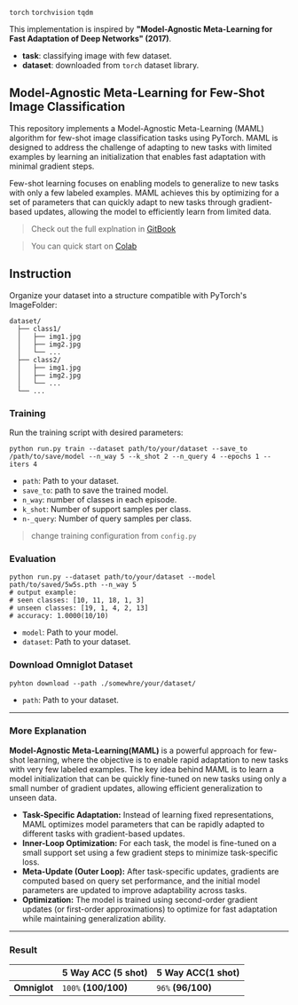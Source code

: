 `torch` `torchvision` `tqdm`

This implementation is inspired by **"Model-Agnostic Meta-Learning for Fast Adaptation of Deep Networks" (2017)**.
* **task**: classifying image with few dataset.
* **dataset**: downloaded from `torch` dataset library.

## Model-Agnostic Meta-Learning for Few-Shot Image Classification
This repository implements a Model-Agnostic Meta-Learning (MAML) algorithm for few-shot image classification tasks using PyTorch. MAML is designed to address the challenge of adapting to new tasks with limited examples by learning an initialization that enables fast adaptation with minimal gradient steps.

Few-shot learning focuses on enabling models to generalize to new tasks with only a few labeled examples. MAML achieves this by optimizing for a set of parameters that can quickly adapt to new tasks through gradient-based updates, allowing the model to efficiently learn from limited data.

> Check out the full explnation in [GitBook](https://lif31up.gitbook.io/lif31up/meta-learning/model-agnostic-meta-learning-for-fast-adaption-of-deep-networks)

> You can quick start on [Colab](https://colab.research.google.com/drive/1ZmtP8rMZsSN_yA6tz3IKQU0ECXeAI018#scrollTo=iMjrWpR0FxHn)

## Instruction
Organize your dataset into a structure compatible with PyTorch's ImageFolder:
```
dataset/
  ├── class1/
  │   ├── img1.jpg
  │   ├── img2.jpg
  │   └── ...
  ├── class2/
  │   ├── img1.jpg
  │   ├── img2.jpg
  │   └── ...
  └── ...
 ```

### Training
Run the training script with desired parameters:
```Shell
python run.py train --dataset path/to/your/dataset --save_to /path/to/save/model --n_way 5 --k_shot 2 --n_query 4 --epochs 1 --iters 4
```
* `path`: Path to your dataset.
* `save_to`: path to save the trained model.
* `n_way`: number of classes in each episode.
* `k_shot`: Number of support samples per class.
* `n-_query`: Number of query samples per class.

> change training configuration from `config.py`


### Evaluation
```Shell
python run.py --dataset path/to/your/dataset --model path/to/saved/5w5s.pth --n_way 5
# output example:
# seen classes: [10, 11, 18, 1, 3]
# unseen classes: [19, 1, 4, 2, 13]
# accuracy: 1.0000(10/10)
```
* `model`: Path to your model.
* `dataset`: Path to your dataset.

### Download Omniglot Dataset
```Shell
pyhton download --path ./somewhre/your/dataset/
```
* `path`: Path to your dataset.

---
### More Explanation
**Model-Agnostic Meta-Learning(MAML)** is a powerful approach for few-shot learning, where the objective is to enable rapid adaptation to new tasks with very few labeled examples. The key idea behind MAML is to learn a model initialization that can be quickly fine-tuned on new tasks using only a small number of gradient updates, allowing efficient generalization to unseen data.

* **Task-Specific Adaptation:** Instead of learning fixed representations, MAML optimizes model parameters that can be rapidly adapted to different tasks with gradient-based updates.
* **Inner-Loop Optimization:** For each task, the model is fine-tuned on a small support set using a few gradient steps to minimize task-specific loss.
* **Meta-Update (Outer Loop):** After task-specific updates, gradients are computed based on query set performance, and the initial model parameters are updated to improve adaptability across tasks.
* **Optimization:** The model is trained using second-order gradient updates (or first-order approximations) to optimize for fast adaptation while maintaining generalization ability.

---
### Result

|             | 5 Way ACC (5 shot)   | 5 Way ACC(1 shot)  |
|-------------|----------------------|--------------------|
| **Omniglot** | `100%` **(100/100)** | `96%` **(96/100)** |
